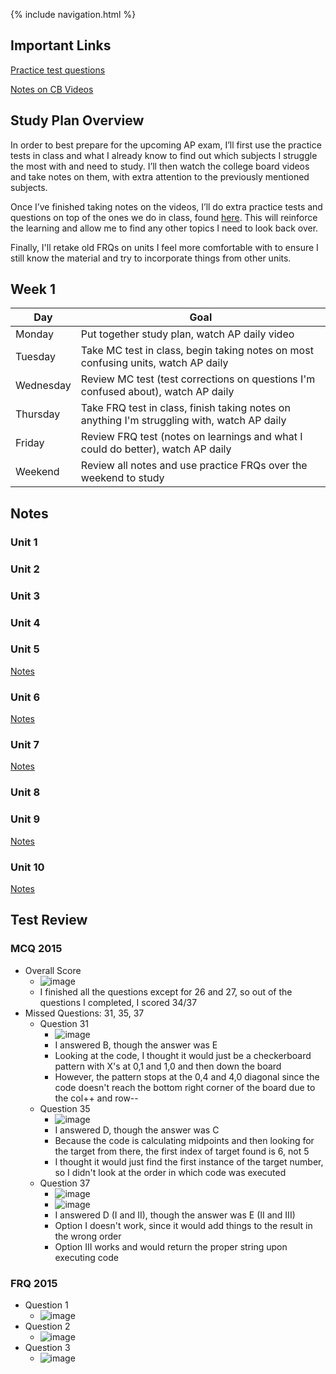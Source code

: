 {% include navigation.html %}

## Important Links

[Practice test questions](https://apcentral.collegeboard.org/courses/ap-computer-science-a/exam/past-exam-questions)

[Notes on CB Videos](https://docs.google.com/document/d/1EKNbZsHvQ8kusJU4IEqVrw9UcIpYzHaJNNrBwNbfsPo/edit?usp=sharing)

## Study Plan Overview

In order to best prepare for the upcoming AP exam, I’ll first use the practice tests in class and what I already know to find out which subjects I struggle the most with and need to study.  I’ll then watch the college board videos and take notes on them, with extra attention to the previously mentioned subjects.

Once I’ve finished taking notes on the videos, I’ll do extra practice tests and questions on top of the ones we do in class, found [here](https://apcentral.collegeboard.org/courses/ap-computer-science-a/exam/past-exam-questions).  This will reinforce the learning and allow me to find any other topics I need to look back over.

Finally, I'll retake old FRQs on units I feel more comfortable with to ensure I still know the material and try to incorporate things from other units.

## Week 1 

Day | Goal |
--- | --- |
Monday | Put together study plan, watch AP daily video
Tuesday | Take MC test in class, begin taking notes on most confusing units, watch AP daily
Wednesday | Review MC test (test corrections on questions I'm confused about), watch AP daily
Thursday | Take FRQ test in class, finish taking notes on anything I'm struggling with, watch AP daily
Friday | Review FRQ test (notes on learnings and what I could do better), watch AP daily
Weekend | Review all notes and use practice FRQs over the weekend to study

## Notes

### Unit 1

### Unit 2

### Unit 3

### Unit 4

### Unit 5
[Notes](https://docs.google.com/document/d/1EKNbZsHvQ8kusJU4IEqVrw9UcIpYzHaJNNrBwNbfsPo/edit#bookmark=kix.yfu1i6mbbfa)

### Unit 6
[Notes](https://docs.google.com/document/d/1EKNbZsHvQ8kusJU4IEqVrw9UcIpYzHaJNNrBwNbfsPo/edit#bookmark=kix.in7wk0f3tjdm)

### Unit 7
[Notes](https://docs.google.com/document/d/1EKNbZsHvQ8kusJU4IEqVrw9UcIpYzHaJNNrBwNbfsPo/edit#bookmark=kix.43crj9n7u9tf)

### Unit 8

### Unit 9
[Notes](https://docs.google.com/document/d/1EKNbZsHvQ8kusJU4IEqVrw9UcIpYzHaJNNrBwNbfsPo/edit#bookmark=kix.qqmf9ccnn9kg)

### Unit 10
[Notes](https://docs.google.com/document/d/1EKNbZsHvQ8kusJU4IEqVrw9UcIpYzHaJNNrBwNbfsPo/edit#bookmark=kix.2suyp1nruvq7)

## Test Review

### MCQ 2015
- Overall Score
  - ![image](https://user-images.githubusercontent.com/55672662/164757138-34bbdc4e-88de-412d-ac10-9f3e0ae33fd3.png)
  - I finished all the questions except for 26 and 27, so out of the questions I completed, I scored 34/37
- Missed Questions: 31, 35, 37
  - Question 31
    - ![image](https://user-images.githubusercontent.com/55672662/164757518-1520d131-074a-4d33-952e-224c9b32fc79.png)
    - I answered B, though the answer was E
    - Looking at the code, I thought it would just be a checkerboard pattern with X's at 0,1 and 1,0 and then down the board
    - However, the pattern stops at the 0,4 and 4,0 diagonal since the code doesn't reach the bottom right corner of the board due to the col++ and row--
  - Question 35
    - ![image](https://user-images.githubusercontent.com/55672662/164757918-5fe9803d-5a5e-47de-864e-2e2d9899f2aa.png)
    - I answered D, though the answer was C
    - Because the code is calculating midpoints and then looking for the target from there, the first index of target found is 6, not 5
    - I thought it would just find the first instance of the target number, so I didn't look at the order in which code was executed
  - Question 37
    - ![image](https://user-images.githubusercontent.com/55672662/164758255-c8c58b65-69be-46da-98b4-0b0aae8de5c7.png)
    - ![image](https://user-images.githubusercontent.com/55672662/164758301-000bc1e2-b729-462d-8943-66167d1cc77f.png)
    - I answered D (I and II), though the answer was E (II and III)
    - Option I doesn't work, since it would add things to the result in the wrong order
    - Option III works and would return the proper string upon executing code

### FRQ 2015

- Question 1
  - ![image](https://user-images.githubusercontent.com/55672662/164756540-bac36b5a-cc70-44f5-8e1a-03fe86ab5baf.png)
- Question 2
  - ![image](https://user-images.githubusercontent.com/55672662/164756611-d652af56-24a9-4b33-8321-d12813ce9fcc.png)
- Question 3
  - ![image](https://user-images.githubusercontent.com/55672662/164756676-24fd86a8-0698-4256-8e87-20138753dfac.png)


